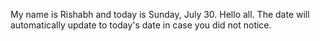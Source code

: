 My name is Rishabh and today is Sunday, July 30. Hello all. The date will automatically update to today's date in case you did not notice.
